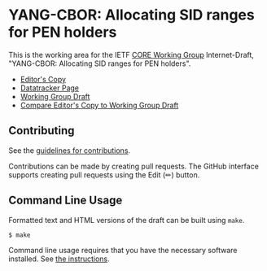 <!-- regenerate: on (set to off if you edit this file) -->

# YANG-CBOR: Allocating SID ranges for PEN holders

This is the working area for the IETF [CORE Working Group](https://datatracker.ietf.org/group/core/documents/) Internet-Draft, "YANG-CBOR: Allocating SID ranges for PEN holders".

* [Editor's Copy](https://cabo.github.io/sid-pen/#go.draft-ietf-core-yang-sid-pen.html)
* [Datatracker Page](https://datatracker.ietf.org/doc/draft-ietf-core-yang-sid-pen)
* [Working Group Draft](https://datatracker.ietf.org/doc/html/draft-ietf-core-yang-sid-pen)
* [Compare Editor's Copy to Working Group Draft](https://cabo.github.io/sid-pen/#go.draft-ietf-core-yang-sid-pen.diff)


## Contributing

See the
[guidelines for contributions](https://github.com/cabo/sid-pen/blob/main/CONTRIBUTING.md).

Contributions can be made by creating pull requests.
The GitHub interface supports creating pull requests using the Edit (✏) button.


## Command Line Usage

Formatted text and HTML versions of the draft can be built using `make`.

```sh
$ make
```

Command line usage requires that you have the necessary software installed.  See
[the instructions](https://github.com/martinthomson/i-d-template/blob/main/doc/SETUP.md).


